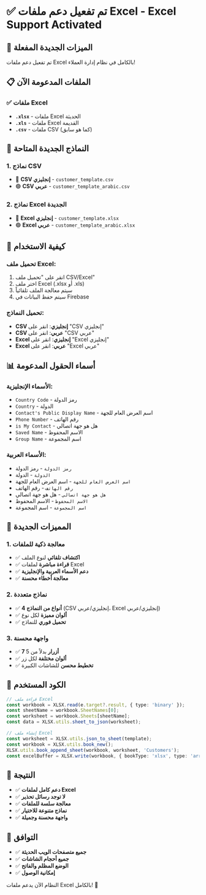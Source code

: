 # ✅ تم تفعيل دعم ملفات Excel - Excel Support Activated

## 🎉 الميزات الجديدة المفعلة

تم تفعيل دعم ملفات Excel بالكامل في نظام إدارة العملاء!

## 📋 الملفات المدعومة الآن

### ✅ **ملفات Excel**
- **`.xlsx`** - ملفات Excel الحديثة
- **`.xls`** - ملفات Excel القديمة
- **`.csv`** - ملفات CSV (كما هو سابق)

## 🎨 النماذج الجديدة المتاحة

### 1. **نماذج CSV**
- 🔵 **CSV إنجليزي** - `customer_template.csv`
- 🟢 **CSV عربي** - `customer_template_arabic.csv`

### 2. **نماذج Excel الجديدة**
- 🔵 **Excel إنجليزي** - `customer_template.xlsx`
- 🟢 **Excel عربي** - `customer_template_arabic.xlsx`

## 🔧 كيفية الاستخدام

### **تحميل ملف Excel:**
1. انقر على "تحميل ملف CSV/Excel"
2. اختر ملف Excel (.xlsx أو .xls)
3. سيتم معالجة الملف تلقائياً
4. سيتم حفظ البيانات في Firebase

### **تحميل النماذج:**
- **CSV إنجليزي**: انقر على "CSV إنجليزي"
- **CSV عربي**: انقر على "CSV عربي"
- **Excel إنجليزي**: انقر على "Excel إنجليزي"
- **Excel عربي**: انقر على "Excel عربي"

## 📊 أسماء الحقول المدعومة

### **الأسماء الإنجليزية:**
- `Country Code` - رمز الدولة
- `Country` - الدولة
- `Contact's Public Display Name` - اسم العرض العام للجهة
- `Phone Number` - رقم الهاتف
- `is My Contact` - هل هو جهة اتصالي
- `Saved Name` - الاسم المحفوظ
- `Group Name` - اسم المجموعة

### **الأسماء العربية:**
- `رمز الدولة` - رمز الدولة
- `الدولة` - الدولة
- `اسم العرض العام للجهة` - اسم العرض العام للجهة
- `رقم الهاتف` - رقم الهاتف
- `هل هو جهة اتصالي` - هل هو جهة اتصالي
- `الاسم المحفوظ` - الاسم المحفوظ
- `اسم المجموعة` - اسم المجموعة

## 🎯 المميزات الجديدة

### **1. معالجة ذكية للملفات**
- ✅ **اكتشاف تلقائي** لنوع الملف
- ✅ **قراءة مباشرة** لملفات Excel
- ✅ **دعم الأسماء العربية والإنجليزية**
- ✅ **معالجة أخطاء محسنة**

### **2. نماذج متعددة**
- ✅ **4 أنواع من النماذج** (CSV إنجليزي/عربي، Excel إنجليزي/عربي)
- ✅ **ألوان مميزة** لكل نوع
- ✅ **تحميل فوري** للنماذج

### **3. واجهة محسنة**
- ✅ **7 أزرار** بدلاً من 5
- ✅ **ألوان مختلفة** لكل زر
- ✅ **تخطيط محسن** للشاشات الكبيرة

## 🔧 الكود المستخدم

```typescript
// قراءة ملف Excel
const workbook = XLSX.read(e.target?.result, { type: 'binary' });
const sheetName = workbook.SheetNames[0];
const worksheet = workbook.Sheets[sheetName];
const data = XLSX.utils.sheet_to_json(worksheet);

// إنشاء ملف Excel
const worksheet = XLSX.utils.json_to_sheet(template);
const workbook = XLSX.utils.book_new();
XLSX.utils.book_append_sheet(workbook, worksheet, 'Customers');
const excelBuffer = XLSX.write(workbook, { bookType: 'xlsx', type: 'array' });
```

## 🚀 النتيجة

- ✅ **دعم كامل لملفات Excel**
- ✅ **لا توجد رسائل تحذير**
- ✅ **معالجة سلسة للملفات**
- ✅ **نماذج متنوعة للاختيار**
- ✅ **واجهة محسنة وجميلة**

## 📱 التوافق

- ✅ **جميع متصفحات الويب الحديثة**
- ✅ **جميع أحجام الشاشات**
- ✅ **الوضع المظلم والفاتح**
- ✅ **إمكانية الوصول**

النظام الآن يدعم ملفات Excel بالكامل! 🎉







